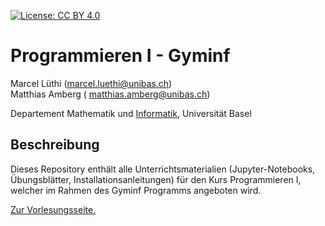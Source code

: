 [![License: CC BY 4.0](https://img.shields.io/badge/License-CC%20BY%204.0-lightgrey.svg)](https://creativecommons.org/licenses/by/4.0/)

# Programmieren I - Gyminf

Marcel Lüthi (<marcel.luethi@unibas.ch>) <br/>
Matthias Amberg ( <matthias.amberg@unibas.ch>)

Departement Mathematik und [Informatik](http://informatik.unibas.ch/), Universität Basel



## Beschreibung

Dieses Repository enthält alle Unterrichtsmaterialien (Jupyter-Notebooks, Übungsblätter, Installationsanleitungen) für den Kurs Programmieren I, welcher im Rahmen des Gyminf Programms angeboten wird.

[Zur Vorlesungsseite.](https://unibas-marcelluethi.github.io/gyminf-programmieren/)


